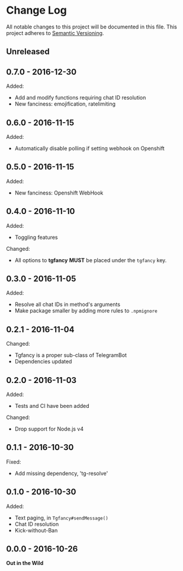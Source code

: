 # Change Log

All notable changes to this project will be documented in this file.
This project adheres to [Semantic Versioning](http://semver.org/).


## Unreleased


## 0.7.0 - 2016-12-30

Added:

* Add and modify functions requiring chat ID resolution
* New fanciness: emojification, ratelimiting


## 0.6.0 - 2016-11-15

Added:

* Automatically disable polling if setting webhook on Openshift


## 0.5.0 - 2016-11-15

Added:

* New fanciness: Openshift WebHook


## 0.4.0 - 2016-11-10

Added:

* Toggling features

Changed:

* All options to **tgfancy** **MUST** be placed under the `tgfancy` key.


## 0.3.0 - 2016-11-05

Added:

* Resolve all chat IDs in method's arguments
* Make package smaller by adding more rules to `.npmignore`


## 0.2.1 - 2016-11-04

Changed:

* Tgfancy is a proper sub-class of TelegramBot
* Dependencies updated


## 0.2.0 - 2016-11-03

Added:

* Tests and CI have been added


Changed:

* Drop support for Node.js v4


## 0.1.1 - 2016-10-30

Fixed:

* Add missing dependency, 'tg-resolve'


## 0.1.0 - 2016-10-30

Added:

* Text paging, in `Tgfancy#sendMessage()`
* Chat ID resolution
* Kick-without-Ban


## 0.0.0 - 2016-10-26

**Out in the Wild**
